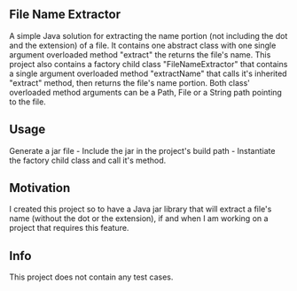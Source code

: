 <h2> File Name Extractor</h2>
A simple Java solution for extracting the name portion (not including the dot and the extension) of a file. It contains one abstract class with one single argument overloaded method "extract" the returns the file's name. This project also contains a factory child class "FileNameExtractor" that contains a single argument overloaded method "extractName" that calls it's inherited "extract" method, then returns the file's name portion. Both class' overloaded method arguments can be a Path, File or a String path pointing to the file.

<h2>Usage</h2>
Generate a jar file - Include the jar in the project's build path - Instantiate the factory child class and call it's method.

<h2>Motivation</h2>
I created this project so to have a Java jar library that will extract a file's name (without the dot or the extension), if and when I am working on a project that requires this feature.

<h2>Info</h2>
This project does not contain any test cases.
